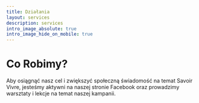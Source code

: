```yaml
---
title: Działania
layout: services
description: services
intro_image_absolute: true
intro_image_hide_on_mobile: true
---
```


# Co Robimy?

Aby osiągnąć nasz cel i zwiększyć społeczną świadomość na temat Savoir Vivre, jesteśmy aktywni na naszej stronie Facebook oraz prowadzimy warsztaty i lekcje na temat naszej kampanii.


